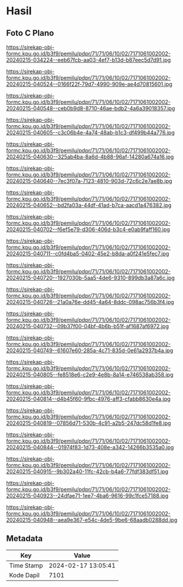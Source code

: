 # Hasil

## Foto C Plano

https://sirekap-obj-formc.kpu.go.id/b3f9/pemilu/pdpr/71/71/06/10/02/7171061002002-20240215-034224--eeb67fcb-aa03-4ef7-b13d-b87eec5d7d91.jpg

https://sirekap-obj-formc.kpu.go.id/b3f9/pemilu/pdpr/71/71/06/10/02/7171061002002-20240215-040524--0166f22f-79d7-4990-909e-ae4d70815601.jpg

https://sirekap-obj-formc.kpu.go.id/b3f9/pemilu/pdpr/71/71/06/10/02/7171061002002-20240215-040548--ceb0b9d8-8710-46ae-bdb2-4a6a39018357.jpg

https://sirekap-obj-formc.kpu.go.id/b3f9/pemilu/pdpr/71/71/06/10/02/7171061002002-20240215-040605--c3c06b4e-4a74-48ab-b1c3-df499b44a776.jpg

https://sirekap-obj-formc.kpu.go.id/b3f9/pemilu/pdpr/71/71/06/10/02/7171061002002-20240215-040630--325ab4ba-8a6d-4b88-96af-14280a674a16.jpg

https://sirekap-obj-formc.kpu.go.id/b3f9/pemilu/pdpr/71/71/06/10/02/7171061002002-20240215-040640--7ec3f07a-7123-4810-903d-72c6c2e7ae8b.jpg

https://sirekap-obj-formc.kpu.go.id/b3f9/pemilu/pdpr/71/71/06/10/02/7171061002002-20240215-040652--bd2fa03a-44df-41ad-b7ca-aacd1a476382.jpg

https://sirekap-obj-formc.kpu.go.id/b3f9/pemilu/pdpr/71/71/06/10/02/7171061002002-20240215-040702--f6ef5e79-d306-406d-b3c4-e0ab9faff160.jpg

https://sirekap-obj-formc.kpu.go.id/b3f9/pemilu/pdpr/71/71/06/10/02/7171061002002-20240215-040711--c0fd4ba5-0402-45e2-b8da-a0f241e5fec7.jpg

https://sirekap-obj-formc.kpu.go.id/b3f9/pemilu/pdpr/71/71/06/10/02/7171061002002-20240215-040720--1927030b-5aa5-4de6-9310-899db3a87a6c.jpg

https://sirekap-obj-formc.kpu.go.id/b3f9/pemilu/pdpr/71/71/06/10/02/7171061002002-20240215-040726--21a0a76e-dd45-4a64-8ddc-098ac756b3f4.jpg

https://sirekap-obj-formc.kpu.go.id/b3f9/pemilu/pdpr/71/71/06/10/02/7171061002002-20240215-040732--09b37f00-04bf-4b6b-b51f-af1687af6972.jpg

https://sirekap-obj-formc.kpu.go.id/b3f9/pemilu/pdpr/71/71/06/10/02/7171061002002-20240215-040749--61607e60-285a-4c71-835d-0e61a2937b4a.jpg

https://sirekap-obj-formc.kpu.go.id/b3f9/pemilu/pdpr/71/71/06/10/02/7171061002002-20240215-040805--fe8518e6-c2e9-4e8b-8a14-e746538ab358.jpg

https://sirekap-obj-formc.kpu.go.id/b3f9/pemilu/pdpr/71/71/06/10/02/7171061002002-20240215-040814--d4b45f60-9fbc-4976-aff3-cfabb8630e4a.jpg

https://sirekap-obj-formc.kpu.go.id/b3f9/pemilu/pdpr/71/71/06/10/02/7171061002002-20240215-040819--07856d71-530b-4c91-a2b5-247dc58d1fe8.jpg

https://sirekap-obj-formc.kpu.go.id/b3f9/pemilu/pdpr/71/71/06/10/02/7171061002002-20240215-040844--01974f83-1d73-408e-a342-14266b3535a0.jpg

https://sirekap-obj-formc.kpu.go.id/b3f9/pemilu/pdpr/71/71/06/10/02/7171061002002-20240215-040915--9b302a40-11fc-42cb-b4a6-77fdf383df51.jpg

https://sirekap-obj-formc.kpu.go.id/b3f9/pemilu/pdpr/71/71/06/10/02/7171061002002-20240215-040923--24dfae71-1ee7-4ba6-9616-99c1fce57188.jpg

https://sirekap-obj-formc.kpu.go.id/b3f9/pemilu/pdpr/71/71/06/10/02/7171061002002-20240215-040948--aea9e367-e54c-4de5-9be6-68aadb0288dd.jpg


## Metadata

| Key        | Value               |
| ---------- | ------------------- |
| Time Stamp | 2024-02-17 13:05:41 |
| Kode Dapil | 7101                |



